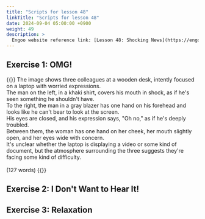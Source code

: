 ```yaml
---
title: "Scripts for lesson 48"
linkTitle: "Scripts for lesson 48"
date: 2024-09-04 05:00:00 +0900
weight: 49
description: >
  Engoo website reference link: [Lesson 48: Shocking News](https://engoo.com/app/lessons/describing-pictures-intermediate-describing-pictures-shocking-news/7yvHokz-EeeD5LNRhudU3Q?category_id=P_HriMOnEeifo0O-yMP42w&course_id=ZZasjsOnEeiHZVOMC0VfdA)
---
```


## Exercise 1: OMG!

{{<card header="**Script**">}}
The image shows three colleagues at a wooden desk, intently focused on a laptop with worried expressions. <br/>
The man on the left, in a khaki shirt, covers his mouth in shock, as if he's seen something he shouldn't have. <br/>
To the right, the man in a gray blazer has one hand on his forehead and looks like he can't bear to look at the screen. <br/>
His eyes are closed, and his expression says, "Oh no," as if he's deeply troubled.<br/>
Between them, the woman has one hand on her cheek, her mouth slightly open, and her eyes wide with concern.<br/>
It's unclear whether the laptop is displaying a video or some kind of document, but the atmosphere surrounding the three suggests they're facing some kind of difficulty. <br/>
<br/>
(127 words)
{{</card>}}


## Exercise 2: I Don't Want to Hear It! 


## Exercise 3: Relaxation

